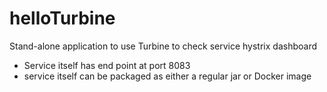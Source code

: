 # helloTurbine
Stand-alone application to use Turbine to check service hystrix dashboard
* Service itself has end point at port 8083
* service itself can be packaged as either a regular jar or Docker image